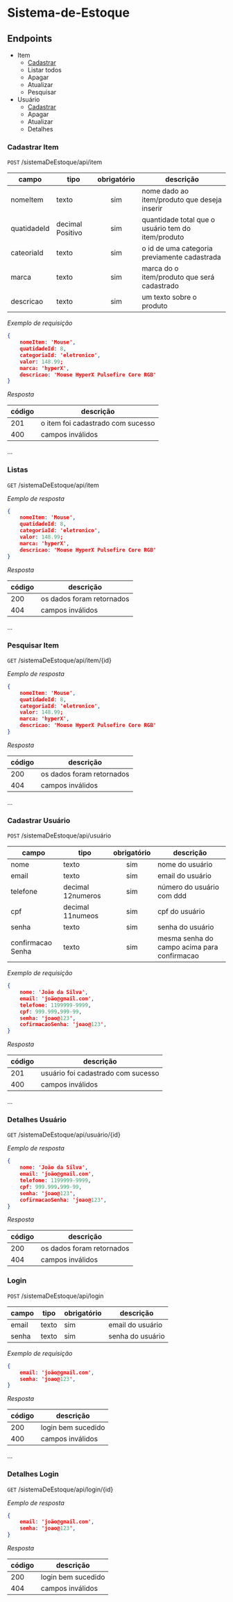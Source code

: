 # Sistema-de-Estoque

## Endpoints 

- Item 
    - [Cadastrar](#cadastrar-item)
    - Listar todos
    - Apagar
    - Atualizar
    - Pesquisar
- Usuário 
    - [Cadastrar](#cadastrar-usuário)
    - Apagar
    - Atualizar
    - Detalhes

### Cadastrar Item

`POST` /sistemaDeEstoque/api/item

| campo | tipo | obrigatório | descrição
|-------|------|:-----------:|----------
|nomeItem|texto|sim|nome dado ao item/produto que deseja inserir
|quatidadeId|decimal Positivo|sim|quantidade total que o usuário tem do item/produto
|cateoriaId|texto|sim|o id de uma categoria previamente cadastrada
|marca|texto|sim|marca do o item/produto que será cadastrado 
|descricao|texto|sim|um texto sobre o produto



*Exemplo de requisição*

```json
{
    nomeItem: 'Mouse',
    quatidadeId: 8,
    categoriaId: 'eletronico',
    valor: 148.99;
    marca: 'hyperX',
    descricao: 'Mouse HyperX Pulsefire Core RGB'
}
```

*Resposta*

| código | descrição
|--------|----------
|201| o item foi cadastrado com sucesso
|400| campos inválidos

...
### Listas

`GET` /sistemaDeEstoque/api/item

*Eemplo de resposta*

```json
{
    nomeItem: 'Mouse',
    quatidadeId: 8,
    categoriaId: 'eletronico',
    valor: 148.99;
    marca: 'hyperX',
    descricao: 'Mouse HyperX Pulsefire Core RGB'
}
```

*Resposta*

| código | descrição
|--------|----------
|200| os dados foram retornados
|404| campos inválidos

...
### Pesquisar Item

`GET` /sistemaDeEstoque/api/item/{id}

*Eemplo de resposta*

```json
{
    nomeItem: 'Mouse',
    quatidadeId: 8,
    categoriaId: 'eletronico',
    valor: 148.99;
    marca: 'hyperX',
    descricao: 'Mouse HyperX Pulsefire Core RGB'
}
```

*Resposta*

| código | descrição
|--------|----------
|200| os dados foram retornados
|404| campos inválidos

...
### Cadastrar Usuário

`POST` /sistemaDeEstoque/api/usuário

| campo | tipo | obrigatório | descrição
|-------|------|:-----------:|----------
|nome|texto|sim|nome do usuário 
|email|texto|sim|email do usuário
|telefone|decimal 12numeros|sim|número do usuário com ddd
|cpf|decimal 11numeos|sim|cpf do usuário
|senha|texto|sim|senha do usuário
|confirmacao Senha|texto|sim|mesma senha do campo acima para confirmacao 


*Exemplo de requisição*

```json
{
    nome: 'João da Silva',
    email: 'joão@gmail.com',
    telefone: 1199999-9999,
    cpf: 999.999.999-99,
    senha: 'joao@123',
    cofirmacaoSenha: 'joao@123',
}
```

*Resposta*

| código | descrição
|--------|----------
|201| usuário foi cadastrado com sucesso
|400| campos inválidos

...
### Detalhes Usuário

`GET` /sistemaDeEstoque/api/usuário/{id}

*Eemplo de resposta*

```json
{
    nome: 'João da Silva',
    email: 'joão@gmail.com',
    telefone: 1199999-9999,
    cpf: 999.999.999-99,
    senha: 'joao@123',
    cofirmacaoSenha: 'joao@123',
}
```

*Resposta*

| código | descrição
|--------|----------
|200| os dados foram retornados
|404| campos inválidos

### Login 

`POST` /sistemaDeEstoque/api/login

| campo | tipo | obrigatório | descrição
|-------|------|-------------|----------
|email|texto|sim|email do usuário
|senha|texto|sim|senha do usuário


*Exemplo de requisição*

```json
{
    email: 'joão@gmail.com',
    senha: 'joao@123',
}
```

*Resposta*

| código | descrição
|--------|----------
|200| login bem sucedido
|400| campos inválidos

...
### Detalhes Login

`GET` /sistemaDeEstoque/api/login/{id}

*Eemplo de resposta*

```json
{
    email: 'joão@gmail.com',
    senha: 'joao@123',
}
```

*Resposta*

| código | descrição
|--------|----------
|200| login bem sucedido
|404| campos inválidos

